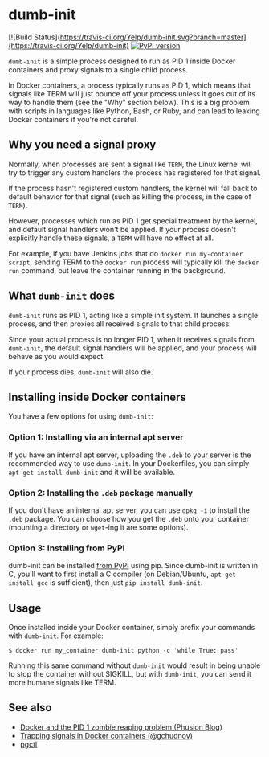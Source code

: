 dumb-init
========

[![Build Status](https://travis-ci.org/Yelp/dumb-init.svg?branch=master](https://travis-ci.org/Yelp/dumb-init) [![PyPI version](https://badge.fury.io/py/dumb-init.svg)](https://pypi.python.org/pypi/dumb-init)


`dumb-init` is a simple process designed to run as PID 1 inside Docker
containers and proxy signals to a single child process.

In Docker containers, a process typically runs as PID 1, which means that
signals like TERM will just bounce off your process unless it goes out of its
way to handle them (see the "Why" section below). This is a big problem with
scripts in languages like Python, Bash, or Ruby, and can lead to leaking Docker
containers if you're not careful.


## Why you need a signal proxy

Normally, when processes are sent a signal like `TERM`, the Linux kernel will
try to trigger any custom handlers the process has registered for that signal.

If the process hasn't registered custom handlers, the kernel will fall back to
default behavior for that signal (such as killing the process, in the case of
`TERM`).

However, processes which run as PID 1 get special treatment by the kernel, and
default signal handlers won't be applied. If your process doesn't explicitly
handle these signals, a `TERM` will have no effect at all.

For example, if you have Jenkins jobs that do `docker run my-container script`,
sending TERM to the `docker run` process will typically kill the `docker run`
command, but leave the container running in the background.


## What `dumb-init` does

`dumb-init` runs as PID 1, acting like a simple init system. It launches a
single process, and then proxies all received signals to that child process.

Since your actual process is no longer PID 1, when it receives signals from
`dumb-init`, the default signal handlers will be applied, and your process will
behave as you would expect.

If your process dies, `dumb-init` will also die.


## Installing inside Docker containers

You have a few options for using `dumb-init`:


### Option 1: Installing via an internal apt server

If you have an internal apt server, uploading the `.deb` to your server is the
recommended way to use `dumb-init`. In your Dockerfiles, you can simply
`apt-get install dumb-init` and it will be available.


### Option 2: Installing the `.deb` package manually

If you don't have an internal apt server, you can use `dpkg -i` to install the
`.deb` package. You can choose how you get the `.deb` onto your container
(mounting a directory or `wget`-ing it are some options).


### Option 3: Installing from PyPI

dumb-init can be installed [from PyPI](https://pypi.python.org/pypi/dumb-init)
using pip. Since dumb-init is written in C, you'll want to first install a C compiler
(on Debian/Ubuntu, `apt-get install gcc` is sufficient), then just `pip install
dumb-init`.


## Usage

Once installed inside your Docker container, simply prefix your commands with
`dumb-init`. For example:

    $ docker run my_container dumb-init python -c 'while True: pass'

Running this same command without `dumb-init` would result in being unable to
stop the container without SIGKILL, but with `dumb-init`, you can send it more
humane signals like TERM.


## See also

* [Docker and the PID 1 zombie reaping problem (Phusion Blog)](https://blog.phusion.nl/2015/01/20/docker-and-the-pid-1-zombie-reaping-problem/)
* [Trapping signals in Docker containers (@gchudnov)](https://medium.com/@gchudnov/trapping-signals-in-docker-containers-7a57fdda7d86)
* [pgctl](https://github.com/Yelp/pgctl)
